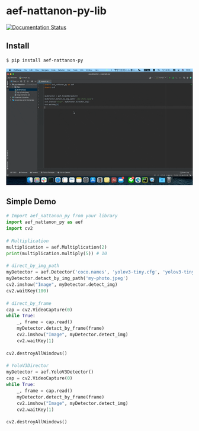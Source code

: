 # aef-nattanon-py-lib
[![Documentation Status](https://readthedocs.org/projects/aef-nattanon-py-lib/badge/?version=latest)](https://aef-nattanon-py-lib.readthedocs.io/en/latest/?badge=latest)
## Install

```bash
$ pip install aef-nattanon-py
```

![Demo](https://raw.githubusercontent.com/aef-nattanon/aef-nattanon-py-lib/35a487d6d7175c0b2ecf40e341af9513fee3aa00/docs/demo.gif)
## Simple Demo

```python
# Import aef_nattanon_py from your library
import aef_nattanon_py as aef
import cv2

# Multiplication
multiplication = aef.Multiplication(2)
print(multiplication.multiply(5)) # 10

# direct_by_img_path
myDetector = aef.Detector('coco.names', 'yolov3-tiny.cfg', 'yolov3-tiny.weights')
myDetector.detact_by_img_path('my-photo.jpeg')
cv2.imshow("Image", myDetector.detect_img)
cv2.waitKey(100)

# direct_by_frame
cap = cv2.VideoCapture(0)
while True:
    _, frame = cap.read()
    myDetector.detact_by_frame(frame)
    cv2.imshow("Image", myDetector.detect_img)
    cv2.waitKey(1)

cv2.destroyAllWindows()

# YoloV3Director
myDetector = aef.YoloV3Detector()
cap = cv2.VideoCapture(0)
while True:
    _, frame = cap.read()
    myDetector.detect_by_frame(frame)
    cv2.imshow("Image", myDetector.detect_img)
    cv2.waitKey(1)

cv2.destroyAllWindows()

```